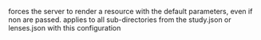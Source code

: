 forces the server to render a resource with the default parameters, even if non
are passed. applies to all sub-directories from the study.json or lenses.json
with this configuration
